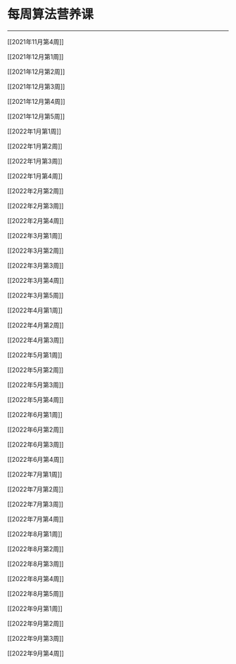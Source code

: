 # 每周算法营养课

---

[[2021年11月第4周]]

[[2021年12月第1周]]

[[2021年12月第2周]]

[[2021年12月第3周]]

[[2021年12月第4周]]

[[2021年12月第5周]]

[[2022年1月第1周]]

[[2022年1月第2周]]

[[2022年1月第3周]]

[[2022年1月第4周]]

[[2022年2月第2周]]

[[2022年2月第3周]]

[[2022年2月第4周]]

[[2022年3月第1周]]

[[2022年3月第2周]]

[[2022年3月第3周]]

[[2022年3月第4周]]

[[2022年3月第5周]]

[[2022年4月第1周]]

[[2022年4月第2周]]

[[2022年4月第3周]]

[[2022年5月第1周]]

[[2022年5月第2周]]

[[2022年5月第3周]]

[[2022年5月第4周]]

[[2022年6月第1周]]

[[2022年6月第2周]]

[[2022年6月第3周]]

[[2022年6月第4周]]

[[2022年7月第1周]]

[[2022年7月第2周]]

[[2022年7月第3周]]

[[2022年7月第4周]]

[[2022年8月第1周]]

[[2022年8月第2周]]

[[2022年8月第3周]]

[[2022年8月第4周]]

[[2022年8月第5周]]

[[2022年9月第1周]]

[[2022年9月第2周]]

[[2022年9月第3周]]

[[2022年9月第4周]]


